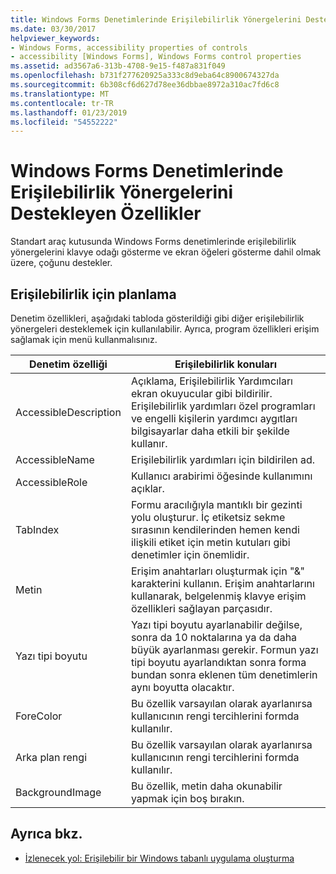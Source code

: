```yaml
---
title: Windows Forms Denetimlerinde Erişilebilirlik Yönergelerini Destekleyen Özellikler
ms.date: 03/30/2017
helpviewer_keywords:
- Windows Forms, accessibility properties of controls
- accessibility [Windows Forms], Windows Forms control properties
ms.assetid: ad3567a6-313b-4708-9e15-f487a831f049
ms.openlocfilehash: b731f277620925a333c8d9eba64c8900674327da
ms.sourcegitcommit: 6b308cf6d627d78ee36dbbae8972a310ac7fd6c8
ms.translationtype: MT
ms.contentlocale: tr-TR
ms.lasthandoff: 01/23/2019
ms.locfileid: "54552222"
---
```

# <a name="properties-on-windows-forms-controls-that-support-accessibility-guidelines"></a>Windows Forms Denetimlerinde Erişilebilirlik Yönergelerini Destekleyen Özellikler
Standart araç kutusunda Windows Forms denetimlerinde erişilebilirlik yönergelerini klavye odağı gösterme ve ekran öğeleri gösterme dahil olmak üzere, çoğunu destekler.  
  
## <a name="planning-ahead-for-accessibility"></a>Erişilebilirlik için planlama  
 Denetim özellikleri, aşağıdaki tabloda gösterildiği gibi diğer erişilebilirlik yönergeleri desteklemek için kullanılabilir. Ayrıca, program özellikleri erişim sağlamak için menü kullanmalısınız.  
  
|Denetim özelliği|Erişilebilirlik konuları|  
|----------------------|--------------------------------------|  
|AccessibleDescription|Açıklama, Erişilebilirlik Yardımcıları ekran okuyucular gibi bildirilir. Erişilebilirlik yardımları özel programları ve engelli kişilerin yardımcı aygıtları bilgisayarlar daha etkili bir şekilde kullanır.|  
|AccessibleName|Erişilebilirlik yardımları için bildirilen ad.|  
|AccessibleRole|Kullanıcı arabirimi öğesinde kullanımını açıklar.|  
|TabIndex|Formu aracılığıyla mantıklı bir gezinti yolu oluşturur. İç etiketsiz sekme sırasının kendilerinden hemen kendi ilişkili etiket için metin kutuları gibi denetimler için önemlidir.|  
|Metin|Erişim anahtarları oluşturmak için "&" karakterini kullanın. Erişim anahtarlarını kullanarak, belgelenmiş klavye erişim özellikleri sağlayan parçasıdır.|  
|Yazı tipi boyutu|Yazı tipi boyutu ayarlanabilir değilse, sonra da 10 noktalarına ya da daha büyük ayarlanması gerekir. Formun yazı tipi boyutu ayarlandıktan sonra forma bundan sonra eklenen tüm denetimlerin aynı boyutta olacaktır.|  
|ForeColor|Bu özellik varsayılan olarak ayarlanırsa kullanıcının rengi tercihlerini formda kullanılır.|  
|Arka plan rengi|Bu özellik varsayılan olarak ayarlanırsa kullanıcının rengi tercihlerini formda kullanılır.|  
|BackgroundImage|Bu özellik, metin daha okunabilir yapmak için boş bırakın.|  
  
## <a name="see-also"></a>Ayrıca bkz.
- [İzlenecek yol: Erişilebilir bir Windows tabanlı uygulama oluşturma](../../../../docs/framework/winforms/advanced/walkthrough-creating-an-accessible-windows-based-application.md)
